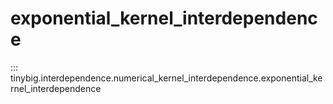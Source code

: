 # exponential_kernel_interdependence

::: tinybig.interdependence.numerical_kernel_interdependence.exponential_kernel_interdependence